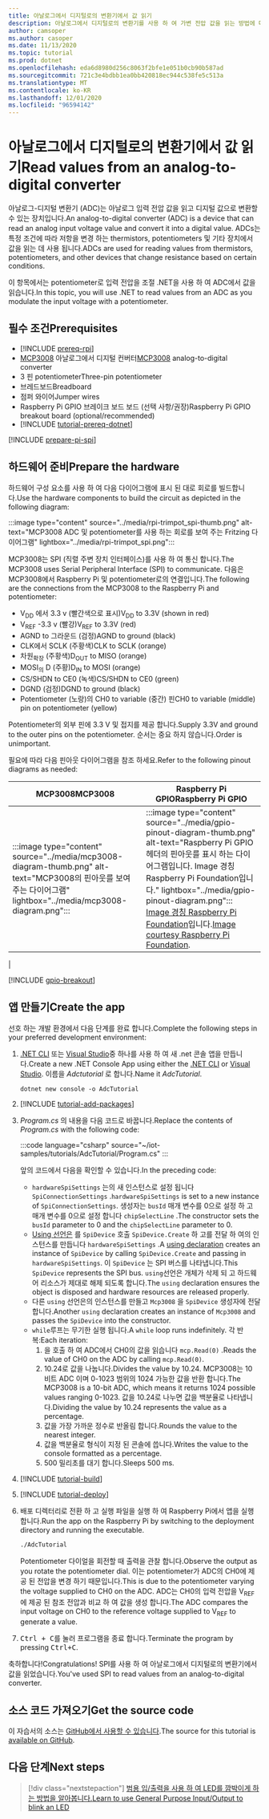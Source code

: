 ```yaml
---
title: 아날로그에서 디지털로의 변환기에서 값 읽기
description: 아날로그에서 디지털로의 변환기를 사용 하 여 가변 전압 값을 읽는 방법에 대해 알아봅니다.
author: camsoper
ms.author: casoper
ms.date: 11/13/2020
ms.topic: tutorial
ms.prod: dotnet
ms.openlocfilehash: eda6d8980d256c8063f2bfe1e051b0cb90b587ad
ms.sourcegitcommit: 721c3e4bdbb1ea0bb420818ec944c538fe5c513a
ms.translationtype: MT
ms.contentlocale: ko-KR
ms.lasthandoff: 12/01/2020
ms.locfileid: "96594142"
---
```

<!--markdownlint-disable DOCSMD011 -->
# <a name="read-values-from-an-analog-to-digital-converter"></a><span data-ttu-id="c0c48-103">아날로그에서 디지털로의 변환기에서 값 읽기</span><span class="sxs-lookup"><span data-stu-id="c0c48-103">Read values from an analog-to-digital converter</span></span>

<span data-ttu-id="c0c48-104">아날로그-디지털 변환기 (ADC)는 아날로그 입력 전압 값을 읽고 디지털 값으로 변환할 수 있는 장치입니다.</span><span class="sxs-lookup"><span data-stu-id="c0c48-104">An analog-to-digital converter (ADC) is a device that can read an analog input voltage value and convert it into a digital value.</span></span> <span data-ttu-id="c0c48-105">ADCs는 특정 조건에 따라 저항을 변경 하는 thermistors, potentiometers 및 기타 장치에서 값을 읽는 데 사용 됩니다.</span><span class="sxs-lookup"><span data-stu-id="c0c48-105">ADCs are used for reading values from thermistors, potentiometers, and other devices that change resistance based on certain conditions.</span></span>

<span data-ttu-id="c0c48-106">이 항목에서는 potentiometer로 입력 전압을 조절 .NET을 사용 하 여 ADC에서 값을 읽습니다.</span><span class="sxs-lookup"><span data-stu-id="c0c48-106">In this topic, you will use .NET to read values from an ADC as you modulate the input voltage with a potentiometer.</span></span>

## <a name="prerequisites"></a><span data-ttu-id="c0c48-107">필수 조건</span><span class="sxs-lookup"><span data-stu-id="c0c48-107">Prerequisites</span></span>

- [!INCLUDE [prereq-rpi](../includes/prereq-rpi.md)]
- <span data-ttu-id="c0c48-108">[MCP3008](https://www.microchip.com/wwwproducts/MCP3008) <span class="docon docon-navigate-external x-hidden-focus"></span> 아날로그에서 디지털 컨버터</span><span class="sxs-lookup"><span data-stu-id="c0c48-108">[MCP3008](https://www.microchip.com/wwwproducts/MCP3008) <span class="docon docon-navigate-external x-hidden-focus"></span> analog-to-digital converter</span></span>
- <span data-ttu-id="c0c48-109">3 핀 potentiometer</span><span class="sxs-lookup"><span data-stu-id="c0c48-109">Three-pin potentiometer</span></span>
- <span data-ttu-id="c0c48-110">브레드보드</span><span class="sxs-lookup"><span data-stu-id="c0c48-110">Breadboard</span></span>
- <span data-ttu-id="c0c48-111">점퍼 와이어</span><span class="sxs-lookup"><span data-stu-id="c0c48-111">Jumper wires</span></span>
- <span data-ttu-id="c0c48-112">Raspberry Pi GPIO 브레이크 보드 보드 (선택 사항/권장)</span><span class="sxs-lookup"><span data-stu-id="c0c48-112">Raspberry Pi GPIO breakout board (optional/recommended)</span></span>
- [!INCLUDE [tutorial-prereq-dotnet](../includes/tutorial-prereq-dotnet.md)]

[!INCLUDE [prepare-pi-spi](../includes/prepare-pi-spi.md)]

## <a name="prepare-the-hardware"></a><span data-ttu-id="c0c48-113">하드웨어 준비</span><span class="sxs-lookup"><span data-stu-id="c0c48-113">Prepare the hardware</span></span>

<span data-ttu-id="c0c48-114">하드웨어 구성 요소를 사용 하 여 다음 다이어그램에 표시 된 대로 회로를 빌드합니다.</span><span class="sxs-lookup"><span data-stu-id="c0c48-114">Use the hardware components to build the circuit as depicted in the following diagram:</span></span>

:::image type="content" source="../media/rpi-trimpot_spi-thumb.png" alt-text="MCP3008 ADC 및 potentiometer를 사용 하는 회로를 보여 주는 Fritzing 다이어그램" lightbox="../media/rpi-trimpot_spi.png":::

<span data-ttu-id="c0c48-116">MCP3008는 SPI (직렬 주변 장치 인터페이스)를 사용 하 여 통신 합니다.</span><span class="sxs-lookup"><span data-stu-id="c0c48-116">The MCP3008 uses Serial Peripheral Interface (SPI) to communicate.</span></span> <span data-ttu-id="c0c48-117">다음은 MCP3008에서 Raspberry Pi 및 potentiometer로의 연결입니다.</span><span class="sxs-lookup"><span data-stu-id="c0c48-117">The following are the connections from the MCP3008 to the Raspberry Pi and potentiometer:</span></span>

- <span data-ttu-id="c0c48-118">V<sub>DD</sub> 에서 3.3 v (빨간색으로 표시)</span><span class="sxs-lookup"><span data-stu-id="c0c48-118">V<sub>DD</sub> to 3.3V (shown in red)</span></span>
- <span data-ttu-id="c0c48-119">V<sub>REF</sub> -3.3 v (빨강)</span><span class="sxs-lookup"><span data-stu-id="c0c48-119">V<sub>REF</sub> to 3.3V (red)</span></span>
- <span data-ttu-id="c0c48-120">AGND to 그라운드 (검정)</span><span class="sxs-lookup"><span data-stu-id="c0c48-120">AGND to ground (black)</span></span>
- <span data-ttu-id="c0c48-121">CLK에서 SCLK (주황색)</span><span class="sxs-lookup"><span data-stu-id="c0c48-121">CLK to SCLK (orange)</span></span>
- <span data-ttu-id="c0c48-122">차원<sub>확장</sub> (주황색)</span><span class="sxs-lookup"><span data-stu-id="c0c48-122">D<sub>OUT</sub> to MISO (orange)</span></span>
- <span data-ttu-id="c0c48-123">MOSI<sub>의</sub> D (주황)</span><span class="sxs-lookup"><span data-stu-id="c0c48-123">D<sub>IN</sub> to MOSI (orange)</span></span>
- <span data-ttu-id="c0c48-124">CS/SHDN to CE0 (녹색)</span><span class="sxs-lookup"><span data-stu-id="c0c48-124">CS/SHDN to CE0 (green)</span></span>
- <span data-ttu-id="c0c48-125">DGND (검정)</span><span class="sxs-lookup"><span data-stu-id="c0c48-125">DGND to ground (black)</span></span>
- <span data-ttu-id="c0c48-126">Potentiometer (노랑)의 CH0 to variable (중간) 핀</span><span class="sxs-lookup"><span data-stu-id="c0c48-126">CH0 to variable (middle) pin on potentiometer (yellow)</span></span>

<span data-ttu-id="c0c48-127">Potentiometer의 외부 핀에 3.3 V 및 접지를 제공 합니다.</span><span class="sxs-lookup"><span data-stu-id="c0c48-127">Supply 3.3V and ground to the outer pins on the potentiometer.</span></span> <span data-ttu-id="c0c48-128">순서는 중요 하지 않습니다.</span><span class="sxs-lookup"><span data-stu-id="c0c48-128">Order is unimportant.</span></span>

<span data-ttu-id="c0c48-129">필요에 따라 다음 핀아웃 다이어그램을 참조 하세요.</span><span class="sxs-lookup"><span data-stu-id="c0c48-129">Refer to the following pinout diagrams as needed:</span></span>

| <span data-ttu-id="c0c48-130">MCP3008</span><span class="sxs-lookup"><span data-stu-id="c0c48-130">MCP3008</span></span>  | <span data-ttu-id="c0c48-131">Raspberry Pi GPIO</span><span class="sxs-lookup"><span data-stu-id="c0c48-131">Raspberry Pi GPIO</span></span> |
|----------|-------------------|
| :::image type="content" source="../media/mcp3008-diagram-thumb.png" alt-text="MCP3008의 핀아웃를 보여 주는 다이어그램" lightbox="../media/mcp3008-diagram.png"::: | :::image type="content" source="../media/gpio-pinout-diagram-thumb.png" alt-text="Raspberry Pi GPIO 헤더의 핀아웃를 표시 하는 다이어그램입니다. Image 경칭 Raspberry Pi Foundation입니다." lightbox="../media/gpio-pinout-diagram.png":::<br /><span data-ttu-id="c0c48-134">[Image 경칭 Raspberry Pi Foundation](https://www.raspberrypi.org/documentation/usage/gpio/)입니다.</span><span class="sxs-lookup"><span data-stu-id="c0c48-134">[Image courtesy Raspberry Pi Foundation](https://www.raspberrypi.org/documentation/usage/gpio/).</span></span>
 |

[!INCLUDE [gpio-breakout](../includes/gpio-breakout.md)]

## <a name="create-the-app"></a><span data-ttu-id="c0c48-135">앱 만들기</span><span class="sxs-lookup"><span data-stu-id="c0c48-135">Create the app</span></span>

<span data-ttu-id="c0c48-136">선호 하는 개발 환경에서 다음 단계를 완료 합니다.</span><span class="sxs-lookup"><span data-stu-id="c0c48-136">Complete the following steps in your preferred development environment:</span></span>

1. <span data-ttu-id="c0c48-137">[.NET CLI](../../core/tools/dotnet-new.md) 또는 [Visual Studio](../../core/tutorials/with-visual-studio.md)중 하나를 사용 하 여 새 .net 콘솔 앱을 만듭니다.</span><span class="sxs-lookup"><span data-stu-id="c0c48-137">Create a new .NET Console App using either the [.NET CLI](../../core/tools/dotnet-new.md) or [Visual Studio](../../core/tutorials/with-visual-studio.md).</span></span> <span data-ttu-id="c0c48-138">이름을 *Adctutorial* 로 합니다.</span><span class="sxs-lookup"><span data-stu-id="c0c48-138">Name it *AdcTutorial*.</span></span>

    ```dotnetcli
    dotnet new console -o AdcTutorial
    ```

1. [!INCLUDE [tutorial-add-packages](../includes/tutorial-add-packages.md)]
1. <span data-ttu-id="c0c48-139">*Program.cs* 의 내용을 다음 코드로 바꿉니다.</span><span class="sxs-lookup"><span data-stu-id="c0c48-139">Replace the contents of *Program.cs* with the following code:</span></span>

    :::code language="csharp" source="~/iot-samples/tutorials/AdcTutorial/Program.cs" :::

    <span data-ttu-id="c0c48-140">앞의 코드에서 다음을 확인할 수 있습니다.</span><span class="sxs-lookup"><span data-stu-id="c0c48-140">In the preceding code:</span></span>

    - <span data-ttu-id="c0c48-141">`hardwareSpiSettings` 는의 새 인스턴스로 설정 됩니다 `SpiConnectionSettings` .</span><span class="sxs-lookup"><span data-stu-id="c0c48-141">`hardwareSpiSettings` is set to a new instance of `SpiConnectionSettings`.</span></span> <span data-ttu-id="c0c48-142">생성자는 `busId` 매개 변수를 0으로 설정 하 고 매개 변수를 0으로 설정 합니다 `chipSelectLine` .</span><span class="sxs-lookup"><span data-stu-id="c0c48-142">The constructor sets the `busId` parameter to 0 and the `chipSelectLine` parameter to 0.</span></span>
    - <span data-ttu-id="c0c48-143">[Using 선언은](../../csharp/whats-new/csharp-8.md#using-declarations) 를 `SpiDevice` 호출 `SpiDevice.Create` 하 고를 전달 하 여의 인스턴스를 만듭니다 `hardwareSpiSettings` .</span><span class="sxs-lookup"><span data-stu-id="c0c48-143">A [using declaration](../../csharp/whats-new/csharp-8.md#using-declarations) creates an instance of `SpiDevice` by calling `SpiDevice.Create` and passing in `hardwareSpiSettings`.</span></span> <span data-ttu-id="c0c48-144">이 `SpiDevice` 는 SPI 버스를 나타냅니다.</span><span class="sxs-lookup"><span data-stu-id="c0c48-144">This `SpiDevice` represents the SPI bus.</span></span> <span data-ttu-id="c0c48-145">`using`선언은 개체가 삭제 되 고 하드웨어 리소스가 제대로 해제 되도록 합니다.</span><span class="sxs-lookup"><span data-stu-id="c0c48-145">The `using` declaration ensures the object is disposed and hardware resources are released properly.</span></span>
    - <span data-ttu-id="c0c48-146">다른 `using` 선언은의 인스턴스를 만들고 `Mcp3008` 을 `SpiDevice` 생성자에 전달 합니다.</span><span class="sxs-lookup"><span data-stu-id="c0c48-146">Another `using` declaration creates an instance of `Mcp3008` and passes the `SpiDevice` into the constructor.</span></span>
    - <span data-ttu-id="c0c48-147">`while`루프는 무기한 실행 됩니다.</span><span class="sxs-lookup"><span data-stu-id="c0c48-147">A `while` loop runs indefinitely.</span></span> <span data-ttu-id="c0c48-148">각 반복:</span><span class="sxs-lookup"><span data-stu-id="c0c48-148">Each iteration:</span></span>
        1. <span data-ttu-id="c0c48-149">을 호출 하 여 ADC에서 CH0의 값을 읽습니다 `mcp.Read(0)` .</span><span class="sxs-lookup"><span data-stu-id="c0c48-149">Reads the value of CH0 on the ADC by calling `mcp.Read(0)`.</span></span>
        1. <span data-ttu-id="c0c48-150">10.24로 값을 나눕니다.</span><span class="sxs-lookup"><span data-stu-id="c0c48-150">Divides the value by 10.24.</span></span> <span data-ttu-id="c0c48-151">MCP3008는 10 비트 ADC 이며 0-1023 범위의 1024 가능한 값을 반환 합니다.</span><span class="sxs-lookup"><span data-stu-id="c0c48-151">The MCP3008 is a 10-bit ADC, which means it returns 1024 possible values ranging 0-1023.</span></span> <span data-ttu-id="c0c48-152">값을 10.24로 나누면 값을 백분율로 나타냅니다.</span><span class="sxs-lookup"><span data-stu-id="c0c48-152">Dividing the value by 10.24 represents the value as a percentage.</span></span>
        1. <span data-ttu-id="c0c48-153">값을 가장 가까운 정수로 반올림 합니다.</span><span class="sxs-lookup"><span data-stu-id="c0c48-153">Rounds the value to the nearest integer.</span></span>
        1. <span data-ttu-id="c0c48-154">값을 백분율로 형식이 지정 된 콘솔에 씁니다.</span><span class="sxs-lookup"><span data-stu-id="c0c48-154">Writes the value to the console formatted as a percentage.</span></span>
        1. <span data-ttu-id="c0c48-155">500 밀리초를 대기 합니다.</span><span class="sxs-lookup"><span data-stu-id="c0c48-155">Sleeps 500 ms.</span></span>

1. [!INCLUDE [tutorial-build](../includes/tutorial-build.md)]
1. [!INCLUDE [tutorial-deploy](../includes/tutorial-deploy.md)]
1. <span data-ttu-id="c0c48-156">배포 디렉터리로 전환 하 고 실행 파일을 실행 하 여 Raspberry Pi에서 앱을 실행 합니다.</span><span class="sxs-lookup"><span data-stu-id="c0c48-156">Run the app on the Raspberry Pi by switching to the deployment directory and running the executable.</span></span>

    ```bash
    ./AdcTutorial
    ```

    <span data-ttu-id="c0c48-157">Potentiometer 다이얼을 회전할 때 출력을 관찰 합니다.</span><span class="sxs-lookup"><span data-stu-id="c0c48-157">Observe the output as you rotate the potentiometer dial.</span></span> <span data-ttu-id="c0c48-158">이는 potentiometer가 ADC의 CH0에 제공 된 전압을 변경 하기 때문입니다.</span><span class="sxs-lookup"><span data-stu-id="c0c48-158">This is due to the potentiometer varying the voltage supplied to CH0 on the ADC.</span></span> <span data-ttu-id="c0c48-159">ADC는 CH0의 입력 전압을 V<sub>REF</sub> 에 제공 된 참조 전압과 비교 하 여 값을 생성 합니다.</span><span class="sxs-lookup"><span data-stu-id="c0c48-159">The ADC compares the input voltage on CH0 to the reference voltage supplied to V<sub>REF</sub> to generate a value.</span></span>

1. <span data-ttu-id="c0c48-160"><kbd>Ctrl + C</kbd>를 눌러 프로그램을 종료 합니다.</span><span class="sxs-lookup"><span data-stu-id="c0c48-160">Terminate the program by pressing <kbd>Ctrl+C</kbd>.</span></span>

<span data-ttu-id="c0c48-161">축하합니다!</span><span class="sxs-lookup"><span data-stu-id="c0c48-161">Congratulations!</span></span> <span data-ttu-id="c0c48-162">SPI를 사용 하 여 아날로그에서 디지털로의 변환기에서 값을 읽었습니다.</span><span class="sxs-lookup"><span data-stu-id="c0c48-162">You've used SPI to read values from an analog-to-digital converter.</span></span>

## <a name="get-the-source-code"></a><span data-ttu-id="c0c48-163">소스 코드 가져오기</span><span class="sxs-lookup"><span data-stu-id="c0c48-163">Get the source code</span></span>

<span data-ttu-id="c0c48-164">이 자습서의 소스는 [GitHub에서 사용할 수 있습니다](https://github.com/MicrosoftDocs/dotnet-iot-assets/tree/master/tutorials/AdcTutorial).</span><span class="sxs-lookup"><span data-stu-id="c0c48-164">The source for this tutorial is [available on GitHub](https://github.com/MicrosoftDocs/dotnet-iot-assets/tree/master/tutorials/AdcTutorial).</span></span> <span class="docon docon-navigate-external x-hidden-focus"></span>

## <a name="next-steps"></a><span data-ttu-id="c0c48-165">다음 단계</span><span class="sxs-lookup"><span data-stu-id="c0c48-165">Next steps</span></span>

> [!div class="nextstepaction"]
> [<span data-ttu-id="c0c48-166">범용 입/출력을 사용 하 여 LED를 깜박이게 하는 방법을 알아봅니다.</span><span class="sxs-lookup"><span data-stu-id="c0c48-166">Learn to use General Purpose Input/Output to blink an LED</span></span>](../tutorials/blink-led.md)
